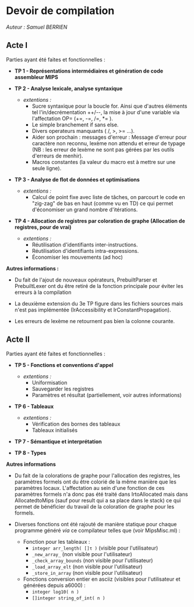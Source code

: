 # Devoir de compilation
_Auteur : Samuel BERRIEN_

## Acte I

Parties ayant été faites et fonctionnelles :
+ **TP 1 - Représentations intermédiaires et génération de code assembleur MIPS**

+ **TP 2 - Analyse lexicale, analyse syntaxique**
  - _extentions :_
    - Sucre syntaxique pour la boucle for.
      Ainsi que d'autres éléments tel l'in/decrémentation ++/--,
      la mise à jour d'une variable via l'affectation OP=
      (+=, -=, /=, \*= ).
    - Le simple branchement if sans else.
    - Divers operateurs manquants ( /, >, >= ...).
    - Aider son prochain : messages d'erreur :
      Message d'erreur pour caractère non reconnu,
      lexème non attendu et erreur de typage
      (NB : les erreur de lexème ne sont pas gérées par les outils
      d'erreurs de menhir).
    - Macros constantes (la valeur du macro est à mettre sur
      une seule ligne).

+ **TP 3 - Analyse de flot de données et optimisations**
  - _extentions :_
    - Calcul de point fixe avec liste de tâches, on parcourt le
      code en "zig-zag" de bas en haut (comme vu en TD) ce qui
      permet d'économiser un grand nombre d'itérations.

+ **TP 4 - Allocation de registres par coloration de graphe (Allocation de
  registres, pour de vrai)**
  - _extentions :_
    - Réutilisation d'identifiants inter-instructions.
    - Réutilisation d'identifiants intra-expressions.
    - Économiser les mouvements (ad hoc)

**Autres informations :**
+ Du fait de l'ajout de nouveaux opérateurs, PrebuiltParser et PrebuiltLexer
ont du être retiré de la fonction principale pour éviter les erreurs à
la compilation

+ La deuxième extension du 3e TP figure dans les fichiers sources mais n'est
pas implémentée (IrAccessibility et IrConstantPropagation).

+ Les erreurs de lexème ne retournent pas bien la colonne courante.

## Acte II

Parties ayant été faites et fonctionnelles :
+ **TP 5 - Fonctions et conventions d'appel**
  - _extentions :_
    - Uniformisation
    - Sauvegarder les registres
    - Paramètres et résultat (partiellement, voir autres informations)

+ **TP 6 - Tableaux**
  - _extentions :_
    - Vérification des bornes des tableaux
    - Tableaux initialisés

+ **TP 7 - Sémantique et interprétation**

+ **TP 8 - Types**

**Autres informations**
+ Du fait de la colorations de graphe pour l'allocation des registres,
les paramètres formels ont du être colorié de la même manière que
les paramètres locaux. L'affectation au sein d'une fonction de ces paramètres
formels n'a donc pas été traité dans IrtoAllocated mais dans AllocatedtoMips
(sauf pour result qui a sa place dans le stack) ce qui permet de bénéficier
du travail de la coloration de graphe pour les formels.

+ Diverses fonctions ont été rajouté de manière statique pour chaque programme
généré _via_ ce compilateur telles que (voir MipsMisc.ml) :
  - Fonction pour les tableaux :
    - `integer arr_length( []τ )` (visible pour l'utilisateur)
    - `_new_array_`            (non visible pour l'utilisateur)
    - `_check_array_bounds`    (non visible pour l'utilisateur)
    - `_load_array_elt`           (non visible pour l'utilisateur)
    - `_store_in_array`           (non visible pour l'utilisateur)
  - Fonctions conversion entier en asciiz
  (visibles pour l'utilisateur et générées depuis a6000) :
    - `integer log10( n )`          
    - `[]integer string_of_int( n )`

